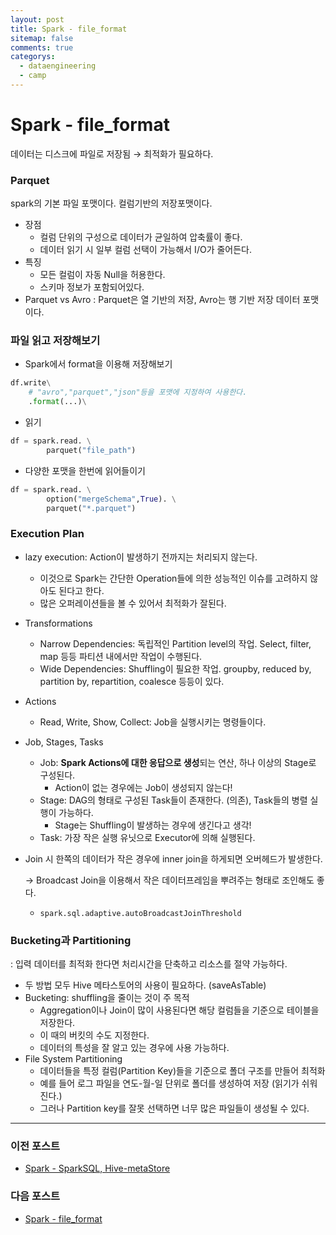 ```yaml
---
layout: post
title: Spark - file_format
sitemap: false
comments: true
categorys:
  - dataengineering
  - camp
---
```


# Spark - file_format
데이터는 디스크에 파일로 저장됨 → 최적화가 필요하다.

### Parquet

spark의 기본 파일 포맷이다.  컬럼기반의 저장포맷이다.

- 장점
    - 컬럼 단위의 구성으로 데이터가 균일하여 압축률이 좋다.
    - 데이터 읽기 시 일부 컬럼 선택이 가능해서 I/O가 줄어든다.
- 특징
    - 모든 컬럼이 자동 Null을 허용한다.
    - 스키마 정보가 포함되어있다.
- Parquet vs Avro
: Parquet은 열 기반의 저장, Avro는 행 기반 저장 데이터 포맷이다.

### 파일 읽고 저장해보기

- Spark에서 format을 이용해 저장해보기

```python
df.write\
	# "avro","parquet","json"등을 포맷에 지정하여 사용한다.
	.format(...)\
```

- 읽기

```python
df = spark.read. \
		parquet("file_path")
```

- 다양한 포맷을 한번에 읽어들이기

```python
df = spark.read. \
		option("mergeSchema",True). \
		parquet("*.parquet")
```

### Execution Plan

- lazy execution: Action이 발생하기 전까지는 처리되지 않는다.
    - 이것으로 Spark는 간단한 Operation들에 의한 성능적인 이슈를 고려하지 않아도 된다고 한다.
    - 많은 오퍼레이션들을 볼 수 있어서 최적화가 잘된다.
- Transformations
    - Narrow Dependencies: 독립적인 Partition level의 작업. Select, filter, map 등등 파티션 내에서만 작업이 수행된다.
    - Wide Dependencies: Shuffling이 필요한 작업. groupby, reduced by, partition by, repartition, coalesce 등등이 있다.
- Actions
    - Read, Write, Show, Collect: Job을 실행시키는 명령들이다.
- Job, Stages, Tasks
    - Job: **Spark Actions에 대한 응답으로 생성**되는 연산, 하나 이상의 Stage로 구성된다.
        - Action이 없는 경우에는 Job이 생성되지 않는다!
    - Stage: DAG의 형태로 구성된 Task들이 존재한다. (의존), Task들의 병렬 실행이 가능하다.
        - Stage는 Shuffling이 발생하는 경우에 생긴다고 생각!
    - Task: 가장 작은 실행 유닛으로 Executor에 의해 실행된다.
- Join 시 한쪽의 데이터가 작은 경우에 inner join을 하게되면 오버헤드가 발생한다.
    
    → Broadcast Join을 이용해서 작은 데이터프레임을 뿌려주는 형태로 조인해도 좋다.
    
    - `spark.sql.adaptive.autoBroadcastJoinThreshold`

### Bucketing과 Partitioning

: 입력 데이터를 최적화 한다면 처리시간을 단축하고 리소스를 절약 가능하다.

- 두 방법 모두 Hive 메타스토어의 사용이 필요하다. (saveAsTable)
- Bucketing: shuffling을 줄이는 것이 주 목적
    - Aggregation이나 Join이 많이 사용된다면 해당 컬럼들을 기준으로 테이블을 저장한다.
    - 이 때의 버킷의 수도 지정한다.
    - 데이터의 특성을 잘 알고 있는 경우에 사용 가능하다.
- File System Partitioning
    - 데이터들을 특정 컬럼(Partition Key)들을 기준으로 폴더 구조를 만들어 최적화
    - 예를 들어 로그 파일을 연도-월-일 단위로 폴더를 생성하여 저장 (읽기가 쉬워진다.)
    - 그러나 Partition key를 잘못 선택하면 너무 많은 파일들이 생성될 수 있다.


---
### 이전 포스트
- [Spark - SparkSQL, Hive-metaStore](https://poriz.github.io/dataengineering/camp/2024-01-18-dataengineering-camp-Spark_4/)

### 다음 포스트
- [Spark - file_format](https://poriz.github.io/dataengineering/camp/2024-01-22-dataengineering-camp-kafka_!/)



